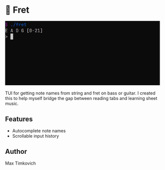 # :guitar: Fret

![Preview](/preview.webp)

TUI for getting note names from string and fret on bass or guitar. I created this to help myself bridge the gap between reading tabs and learning sheet music.

## Features

- Autocomplete note names
- Scrollable input history

## Author

Max Timkovich
